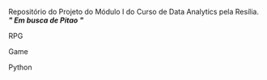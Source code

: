 Repositório do Projeto do Módulo I do Curso de Data Analytics pela Resília.
<b><i>" Em busca de Pitao "</i></b>
<p>RPG</p>
<p>Game</p>
<p>Python</p>